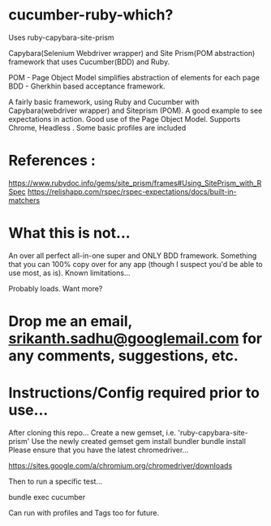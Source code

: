 # cucumber-ruby-which? 
Uses ruby-capybara-site-prism

Capybara(Selenium Webdriver wrapper) and Site Prism(POM abstraction) framework that uses Cucumber(BDD) and Ruby.

POM - Page Object Model simplifies abstraction of elements for each page
BDD - Gherkhin based acceptance framework.

A fairly basic framework, using Ruby and Cucumber with Capybara(webdriver wrapper) and Siteprism (POM).
A good example to see expectations in action.
Good use of the Page Object Model.
Supports Chrome, Headless .
Some basic profiles are included
# References : 
https://www.rubydoc.info/gems/site_prism/frames#Using_SitePrism_with_RSpec
https://relishapp.com/rspec/rspec-expectations/docs/built-in-matchers

# What this is not...

An over all perfect all-in-one super and ONLY BDD framework.
Something that you can 100% copy over for any app (though I suspect you'd be able to use most, as is).
Known limitations...

Probably loads.
Want more?

# Drop me an email, srikanth.sadhu@googlemail.com for any comments, suggestions, etc.

# Instructions/Config required prior to use...

After cloning this repo...
Create a new gemset, i.e. 'ruby-capybara-site-prism'
Use the newly created gemset
gem install bundler
bundle install
Please ensure that you have the latest chromedriver...

https://sites.google.com/a/chromium.org/chromedriver/downloads

Then to run a specific test...

bundle exec cucumber

Can run with profiles and Tags too for future.
